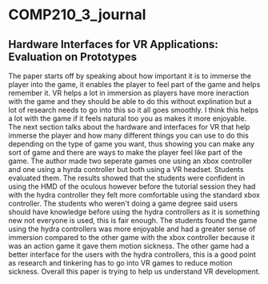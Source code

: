 # COMP210_3_journal
## Hardware Interfaces for VR Applications: Evaluation on Prototypes
The paper starts off by speaking about how important it is to immerse the player into the game, it enables the player to feel part of the game and helps remember it. VR helps a lot in immersion as players have more ineraction with the game and they should be able to do this without explination but a lot of research needs to go into this so it all goes smoothly. I think this helps a lot with the game if it feels natural too you as makes it more enjoyable. The next section talks about the hardware and interfaces for VR that help immerse the player and how many different things you can use to do this depending on the type of game you want, thus showing you can make any sort of game and there are ways to make the player feel like part of the game. The author made two seperate games one using an xbox controller and one using a hyrda controller but both using a VR headset. Students evaluated them. The results showed that the students were confident in using the HMD of the oculous however before the tutorial session they had with the hydra controller they felt more comfortable using the standard xbox controller. The students who weren't doing a game degree said users should have knowledge before using the hydra controllers as it is something new not everyone is used, this is fair enough. The students found the game using the hydra controllers was more enjoyable and had a greater sense of immersion compared to the other game with the xbox controller because it was an action game it gave them motion sickness. The other game had a better interface for the users with the hydra controllers, this is a good point as research and tinkering has to go into VR games to reduce motion sickness. Overall this paper is trying to help us understand VR development.
